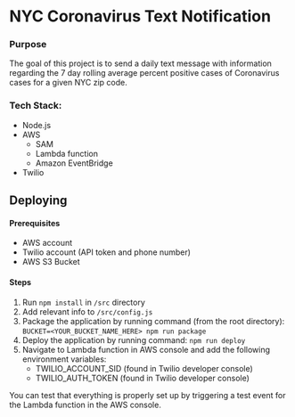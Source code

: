 # NYC Coronavirus Text Notification

### Purpose
The goal of this project is to send a daily text message with information regarding the 7 day rolling average percent positive cases of Coronavirus cases for a given NYC zip code.

### Tech Stack:
  - Node.js
  - AWS
    - SAM
    - Lambda function
    - Amazon EventBridge
  - Twilio

## Deploying

#### Prerequisites
  - AWS account
  - Twilio account (API token and phone number)
  - AWS S3 Bucket

#### Steps
1. Run `npm install` in `/src` directory
2. Add relevant info to `/src/config.js`
3. Package the application by running command (from the root directory): `BUCKET=<YOUR_BUCKET_NAME_HERE> npm run package`
4. Deploy the application by running command: `npm run deploy`
5. Navigate to Lambda function in AWS console and add the following environment variables:
    - TWILIO_ACCOUNT_SID (found in Twilio developer console)
    - TWILIO_AUTH_TOKEN (found in Twilio developer console)

You can test that everything is properly set up by triggering a test event for the Lambda function in the AWS console.



